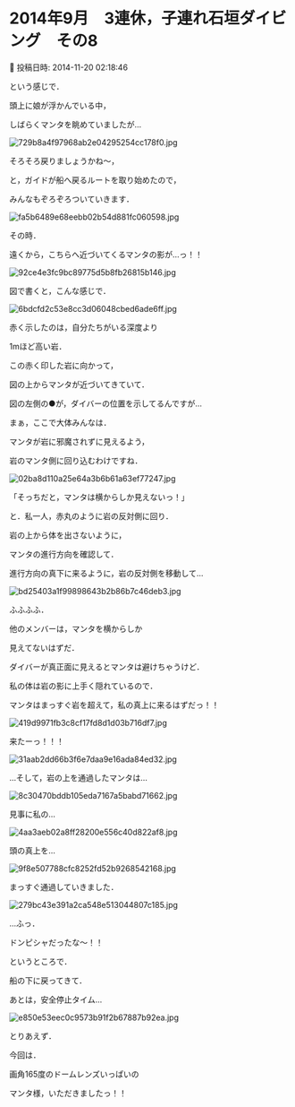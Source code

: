 # 2014年9月　3連休，子連れ石垣ダイビング　その8

📅 投稿日時: 2014-11-20 02:18:46

という感じで．





頭上に娘が浮かんでいる中，


しばらくマンタを眺めていましたが…




![729b8a4f97968ab2e04295254cc178f0.jpg](images/729b8a4f97968ab2e04295254cc178f0.jpg)







そろそろ戻りましょうかね～，


と，ガイドが船へ戻るルートを取り始めたので，


みんなもぞろぞろついていきます．




![fa5b6489e68eebb02b54d881fc060598.jpg](images/fa5b6489e68eebb02b54d881fc060598.jpg)




その時．


遠くから，こちらへ近づいてくるマンタの影が…っ！！




![92ce4e3fc9bc89775d5b8fb26815b146.jpg](images/92ce4e3fc9bc89775d5b8fb26815b146.jpg)







図で書くと，こんな感じで．




![6bdcfd2c53e8cc3d06048cbed6ade6ff.jpg](images/6bdcfd2c53e8cc3d06048cbed6ade6ff.jpg)







赤く示したのは，自分たちがいる深度より


1mほど高い岩．


この赤く印した岩に向かって，


図の上からマンタが近づいてきていて．


図の左側の●が，ダイバーの位置を示してるんですが…





まぁ，ここで大体みんなは．


マンタが岩に邪魔されずに見えるよう，


岩のマンタ側に回り込むわけですね．




![02ba8d110a25e64a3b6b61a63ef77247.jpg](images/02ba8d110a25e64a3b6b61a63ef77247.jpg)




「そっちだと，マンタは横からしか見えないっ！」


と．私一人，赤丸のように岩の反対側に回り．





岩の上から体を出さないように，


マンタの進行方向を確認して．


進行方向の真下に来るように，岩の反対側を移動して…




![bd25403a1f99898643b2b86b7c46deb3.jpg](images/bd25403a1f99898643b2b86b7c46deb3.jpg)




ふふふふ．


他のメンバーは，マンタを横からしか


見えてないはずだ．





ダイバーが真正面に見えるとマンタは避けちゃうけど．


私の体は岩の影に上手く隠れているので．


マンタはまっすぐ岩を超えて，私の真上に来るはずだっ！！




![419d9971fb3c8cf17fd8d1d03b716df7.jpg](images/419d9971fb3c8cf17fd8d1d03b716df7.jpg)




来たーっ！！！




![31aab2dd66b3f6e7daa9e16ada84ed32.jpg](images/31aab2dd66b3f6e7daa9e16ada84ed32.jpg)




…そして，岩の上を通過したマンタは…




![8c30470bddb105eda7167a5babd71662.jpg](images/8c30470bddb105eda7167a5babd71662.jpg)




見事に私の…




![4aa3aeb02a8ff28200e556c40d822af8.jpg](images/4aa3aeb02a8ff28200e556c40d822af8.jpg)




頭の真上を…




![9f8e507788cfc8252fd52b9268542168.jpg](images/9f8e507788cfc8252fd52b9268542168.jpg)




まっすぐ通過していきました．




![279bc43e391a2ca548e513044807c185.jpg](images/279bc43e391a2ca548e513044807c185.jpg)




…ふっ．


ドンピシャだったな～！！





というところで．


船の下に戻ってきて．


あとは，安全停止タイム…




![e850e53eec0c9573b91f2b67887b92ea.jpg](images/e850e53eec0c9573b91f2b67887b92ea.jpg)







とりあえず．


今回は．


画角165度のドームレンズいっぱいの


マンタ様，いただきましたっ！！
